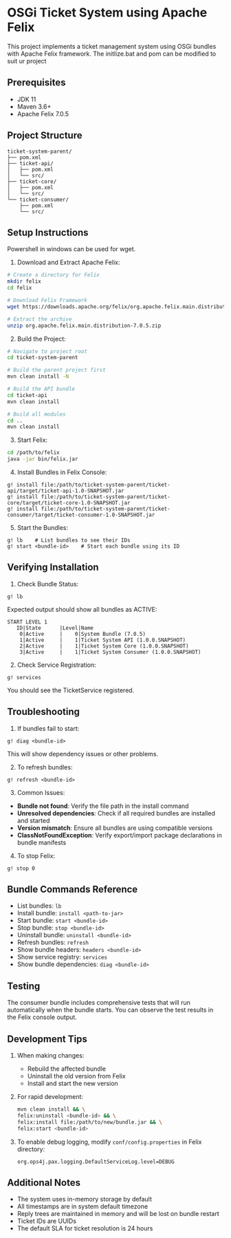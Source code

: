 # OSGi Ticket System using Apache Felix

This project implements a ticket management system using OSGi bundles with Apache Felix framework. The initlize.bat and pom can be modified to suit ur project

## Prerequisites

- JDK 11
- Maven 3.6+
- Apache Felix 7.0.5

## Project Structure

```
ticket-system-parent/
├── pom.xml
├── ticket-api/
│   ├── pom.xml
│   └── src/
├── ticket-core/
│   ├── pom.xml
│   └── src/
└── ticket-consumer/
    ├── pom.xml
    └── src/
```

## Setup Instructions
Powershell in windows can be used for wget.

1. Download and Extract Apache Felix:
```bash
# Create a directory for Felix
mkdir felix
cd felix

# Download Felix Framework
wget https://downloads.apache.org/felix/org.apache.felix.main.distribution-7.0.5.zip -o felix.zip

# Extract the archive
unzip org.apache.felix.main.distribution-7.0.5.zip
```

2. Build the Project:
```bash
# Navigate to project root
cd ticket-system-parent

# Build the parent project first
mvn clean install -N

# Build the API bundle
cd ticket-api
mvn clean install

# Build all modules
cd ..
mvn clean install
```

3. Start Felix:
```bash
cd /path/to/felix
java -jar bin/felix.jar
```

4. Install Bundles in Felix Console:
```
g! install file:/path/to/ticket-system-parent/ticket-api/target/ticket-api-1.0-SNAPSHOT.jar
g! install file:/path/to/ticket-system-parent/ticket-core/target/ticket-core-1.0-SNAPSHOT.jar
g! install file:/path/to/ticket-system-parent/ticket-consumer/target/ticket-consumer-1.0-SNAPSHOT.jar
```

5. Start the Bundles:
```
g! lb    # List bundles to see their IDs
g! start <bundle-id>    # Start each bundle using its ID
```

## Verifying Installation

1. Check Bundle Status:
```
g! lb
```
Expected output should show all bundles as ACTIVE:
```
START LEVEL 1
   ID|State      |Level|Name
    0|Active     |    0|System Bundle (7.0.5)
    1|Active     |    1|Ticket System API (1.0.0.SNAPSHOT)
    2|Active     |    1|Ticket System Core (1.0.0.SNAPSHOT)
    3|Active     |    1|Ticket System Consumer (1.0.0.SNAPSHOT)
```

2. Check Service Registration:
```
g! services
```
You should see the TicketService registered.

## Troubleshooting

1. If bundles fail to start:
```
g! diag <bundle-id>
```
This will show dependency issues or other problems.

2. To refresh bundles:
```
g! refresh <bundle-id>
```

3. Common Issues:

- **Bundle not found**: Verify the file path in the install command
- **Unresolved dependencies**: Check if all required bundles are installed and started
- **Version mismatch**: Ensure all bundles are using compatible versions
- **ClassNotFoundException**: Verify export/import package declarations in bundle manifests

4. To stop Felix:
```
g! stop 0
```

## Bundle Commands Reference

- List bundles: `lb`
- Install bundle: `install <path-to-jar>`
- Start bundle: `start <bundle-id>`
- Stop bundle: `stop <bundle-id>`
- Uninstall bundle: `uninstall <bundle-id>`
- Refresh bundles: `refresh`
- Show bundle headers: `headers <bundle-id>`
- Show service registry: `services`
- Show bundle dependencies: `diag <bundle-id>`

## Testing

The consumer bundle includes comprehensive tests that will run automatically when the bundle starts. You can observe the test results in the Felix console output.

## Development Tips

1. When making changes:
   - Rebuild the affected bundle
   - Uninstall the old version from Felix
   - Install and start the new version

2. For rapid development:
   ```bash
   mvn clean install && \
   felix:uninstall <bundle-id> && \
   felix:install file:/path/to/new/bundle.jar && \
   felix:start <bundle-id>
   ```

3. To enable debug logging, modify `conf/config.properties` in Felix directory:
   ```properties
   org.ops4j.pax.logging.DefaultServiceLog.level=DEBUG
   ```

## Additional Notes

- The system uses in-memory storage by default
- All timestamps are in system default timezone
- Reply trees are maintained in memory and will be lost on bundle restart
- Ticket IDs are UUIDs
- The default SLA for ticket resolution is 24 hours
